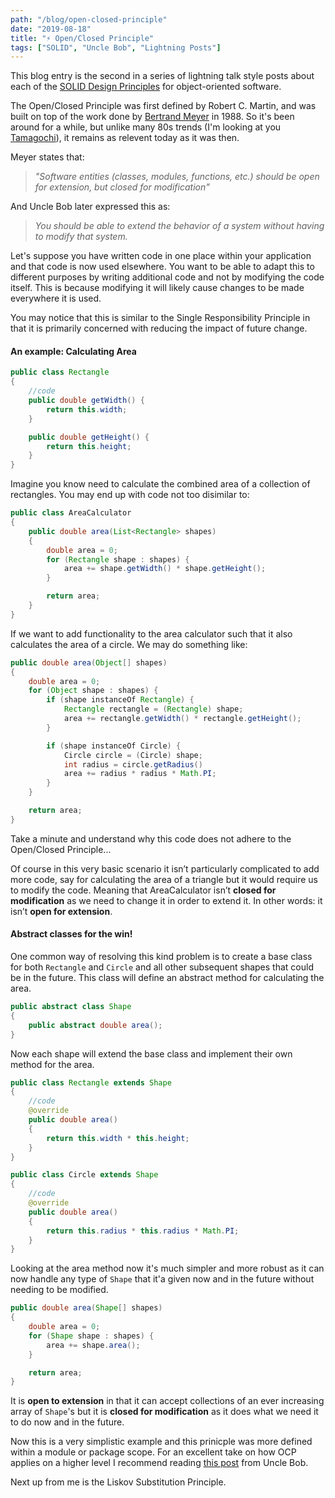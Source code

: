 ```yaml
---
path: "/blog/open-closed-principle"
date: "2019-08-18"
title: "⚡ Open/Closed Principle"
tags: ["SOLID", "Uncle Bob", "Lightning Posts"]
---
```


This blog entry is the second in a series of lightning talk style posts about each of the [SOLID Design Principles](https://en.wikipedia.org/wiki/SOLID) for object-oriented software.

The Open/Closed Principle was first defined by Robert C. Martin, and was built on top of the work done by [Bertrand Meyer](https://en.wikipedia.org/wiki/Bertrand_Meyer) in 1988. So it's been around for a while, but unlike many 80s trends (I'm looking at you [Tamagochi](https://en.wikipedia.org/wiki/Tamagotchi)), it remains as relevent today as it was then.

Meyer states that:
> _"Software entities (classes, modules, functions, etc.) should be open for extension, but closed for modification"_

And Uncle Bob later expressed this as:
> _You should be able to extend the behavior of a system without having to modify that system._

Let's suppose you have written code in one place within your application and that code is now used elsewhere. You want to be able to adapt this to different purposes by writing additional code and not by modifying the code itself. This is because modifying it will likely cause changes to be made everywhere it is used.

You may notice that this is similar to the Single Responsibility Principle in that it is primarily concerned with reducing the impact of future change.

#### An example: Calculating Area

```java
public class Rectangle
{
    //code
    public double getWidth() {
        return this.width;
    }

    public double getHeight() {
        return this.height;
    }
}
```

Imagine you know need to calculate the combined area of a collection of rectangles. You may end up with code not too disimilar to:

```java
public class AreaCalculator
{
    public double area(List<Rectangle> shapes)
    {
        double area = 0;
        for (Rectangle shape : shapes) {
            area += shape.getWidth() * shape.getHeight();
        }

        return area;
    }
}
```

If we want to add functionality to the area calculator such that it also calculates the area of a circle. We may do something like:

```java
public double area(Object[] shapes)
{
    double area = 0;
    for (Object shape : shapes) {
        if (shape instanceOf Rectangle) {
            Rectangle rectangle = (Rectangle) shape;
            area += rectangle.getWidth() * rectangle.getHeight();
        }

        if (shape instanceOf Circle) {
            Circle circle = (Circle) shape;
            int radius = circle.getRadius()
            area += radius * radius * Math.PI;
        }
    }

    return area;
}
```
Take a minute and understand why this code does not adhere to the Open/Closed Principle...

Of course in this very basic scenario it isn’t particularly complicated to add more code, say for calculating the area of a triangle but it would require us to modify the code. Meaning that AreaCalculator isn’t **closed for modification** as we need to change it in order to extend it. In other words: it isn’t **open for extension**.

#### Abstract classes for the win!

One common way of resolving this kind problem is to create a base class for both `Rectangle` and `Circle` and all other subsequent shapes that could be in the future. This class will define an abstract method for calculating the area.

```java
public abstract class Shape
{
    public abstract double area();
}
```

Now each shape will extend the base class and implement their own method for the area.


```java
public class Rectangle extends Shape
{
    //code
    @override
    public double area()
    {
        return this.width * this.height;
    }
}

public class Circle extends Shape
{
    //code
    @override
    public double area()
    {
        return this.radius * this.radius * Math.PI;
    }
}
```

Looking at the area method now it's much simpler and more robust as it can now handle any type of `Shape` that it'a given now and in the future without needing to be modified.

```java
public double area(Shape[] shapes)
{
    double area = 0;
    for (Shape shape : shapes) {
        area += shape.area();
    }

    return area;
}
```

It is **open to extension** in that it can accept collections of an ever increasing array of `Shape`'s but it is **closed for modification** as it does what we need it to do now and in the future.

Now this is a very simplistic example and this prinicple was more defined within a module or package scope. For an excellent take on how OCP applies on a higher level I recommend reading [this post](https://blog.cleancoder.com/uncle-bob/2014/05/12/TheOpenClosedPrinciple.html) from Uncle Bob.

Next up from me is the Liskov Substitution Principle.




